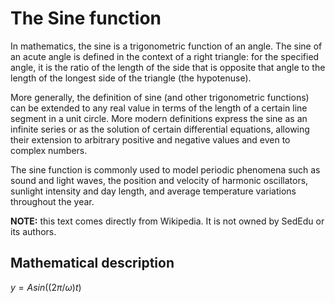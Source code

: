 # The Sine function

In mathematics, the sine is a trigonometric function of an angle. 
The sine of an acute angle is defined in the context of a right triangle: for the specified angle, it is the ratio of the length of the side that is opposite that angle to the length of the longest side of the triangle (the hypotenuse).

More generally, the definition of sine (and other trigonometric functions) can be extended to any real value in terms of the length of a certain line segment in a unit circle. 
More modern definitions express the sine as an infinite series or as the solution of certain differential equations, allowing their extension to arbitrary positive and negative values and even to complex numbers.

The sine function is commonly used to model periodic phenomena such as sound and light waves, the position and velocity of harmonic oscillators, sunlight intensity and day length, and average temperature variations throughout the year.

__NOTE:__ this text comes directly from Wikipedia. It is not owned by SedEdu or its authors. 

## Mathematical description

   $y = A sin( (2\pi / \omega) t)$